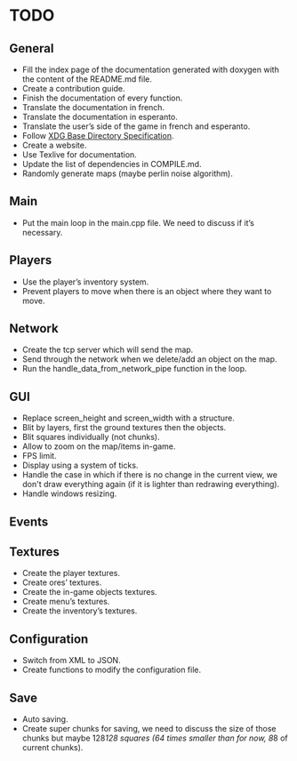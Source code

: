 TODO
====

General
-------
+ Fill the index page of the documentation generated with doxygen with the 
content of the README.md file.
+ Create a contribution guide.
+ Finish the documentation of every function.
+ Translate the documentation in french.
+ Translate the documentation in esperanto.
+ Translate the user’s side of the game in french and esperanto.
+ Follow [XDG Base Directory Specification](https://standards.freedesktop.org/basedir-spec/basedir-spec-latest.html).
+ Create a website.
+ Use Texlive for documentation.
+ Update the list of dependencies in COMPILE.md.
+ Randomly generate maps (maybe perlin noise algorithm).

Main
----
+ Put the main loop in the main.cpp file. We need to discuss if it’s necessary.

Players
-------
+ Use the player’s inventory system.
+ Prevent players to move when there is an object where they want to move.

Network
-------
+ Create the tcp server which will send the map.
+ Send through the network when we delete/add an object on the map.
+ Run the handle_data_from_network_pipe function in the loop.

GUI
---
+ Replace screen_height and screen_width with a structure.
+ Blit by layers, first the ground textures then the objects.
+ Blit squares individually (not chunks).
+ Allow to zoom on the map/items in-game.
+ FPS limit.
+ Display using a system of ticks.
+ Handle the case in which if there is no change in the current view, we don't draw everything again (if it is lighter than redrawing everything).
+ Handle windows resizing.

Events
------


Textures
--------
+ Create the player textures.
+ Create ores’ textures.
+ Create the in-game objects textures.
+ Create menu’s textures.
+ Create the inventory’s textures.

Configuration
-------------
+ Switch from XML to JSON.
+ Create functions to modify the configuration file.

Save
----
+ Auto saving.
+ Create super chunks for saving, we need to discuss the size of those chunks but maybe 128*128 squares (64 times smaller than for now, 8*8 of current chunks).
